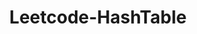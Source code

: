 ---
layout: posts_by_category
categories: Leetcode-HashTable
title: Leetcode-HashTable
permalink: /category/Leetcode-HashTable
---